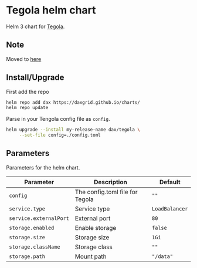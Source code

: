 # Tegola helm chart

Helm 3 chart for [Tegola](https://github.com/go-spatial/tegola).

## Note
Moved to [here](https://github.com/DAXGRID/dax-charts/tree/master/dax/tegola)

## Install/Upgrade

First add the repo
```sh
helm repo add dax https://daxgrid.github.io/charts/
helm repo update
```

Parse in your Tengola config file as `config`.
```sh
helm upgrade --install my-release-name dax/tegola \
     --set-file config=./config.toml
```

## Parameters
Parameters for the helm chart.

| Parameter              | Description                     | Default        |
|------------------------|---------------------------------|----------------|
| `config`               | The config.toml file for Tegola | `""`           |
| `service.type`         | Service type                    | `LoadBalancer` |
| `service.externalPort` | External port                   | `80`           |
| `storage.enabled`      | Enable storage                  | `false`        |
| `storage.size`         | Storage size                    | `1Gi`          |
| `storage.className`    | Storage class                   | `""`           |
| `storage.path`         | Mount path                      | `"/data"`      |
